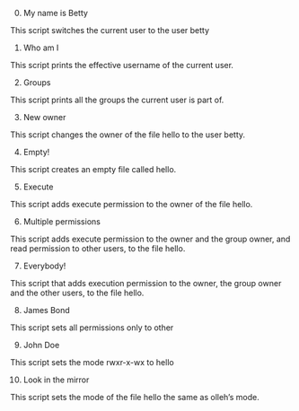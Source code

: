 0. My name is Betty 

This script switches the current user to the user betty

1. Who am I 

This script prints the effective username of the current user.

2. Groups 

This script prints all the groups the current user is part of.

3. New owner 

This script changes the owner of the file hello to the user betty.

4. Empty! 

This script creates an empty file called hello.

5. Execute 

This script adds execute permission to the owner of the file hello.

6. Multiple permissions 

This script adds execute permission to the owner and the group owner, and read permission to other users, to the file hello.

7. Everybody! 

This script that adds execution permission to the owner, the group owner and the other users, to the file hello.

8. James Bond 

This script sets all permissions only to other

9. John Doe 

This script sets the mode rwxr-x-wx to hello

10. Look in the mirror 

This script sets the mode of the file hello the same as olleh’s mode.
